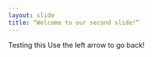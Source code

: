 ```yaml
---
layout: slide
title: “Welcome to our second slide!”
---
```

Testing this 
Use the left arrow to go back! 

